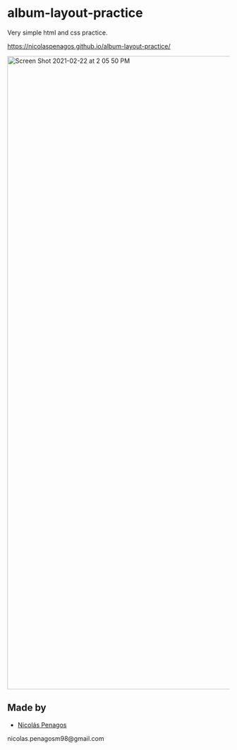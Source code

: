 # album-layout-practice
Very simple html and css practice.

https://nicolaspenagos.github.io/album-layout-practice/

<img width="1436" alt="Screen Shot 2021-02-22 at 2 05 50 PM" src="https://user-images.githubusercontent.com/47872252/108756918-29263700-7517-11eb-8f23-18b4b5b08d08.png">


## Made by
  <ul>
  <li><div><a href="https://github.com/nicolaspenagos" title="Nicolas Penagos">Nicolás Penagos</a>   </div></li>
  </ul> 
     <p>   nicolas.penagosm98@gmail.com </p>
